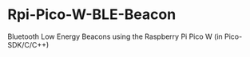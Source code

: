 # Rpi-Pico-W-BLE-Beacon
Bluetooth Low Energy Beacons using the Raspberry Pi Pico W (in Pico-SDK/C/C++)
